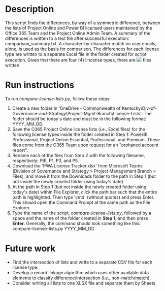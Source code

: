 # Description
This script finds the differences, by way of a symmetric difference, between the lists of Project Online and Power BI licensed users maintained by the Office 365 Team and the Project Online Admin Team. A summary of the differences is written to a text file after successful execution: comparison_summary.txt. A character-by-character match on user emails, alone, is used as the basis for comparison. The differences for each license type are written to a separate Excel file in the folder created for script execution. Given that there are four (4) lincense types, there are <img src="https://render.githubusercontent.com/render/math?math=4 \times 1 = 4"> files written.

# Run instructions
To run *compare-license-lists.py*, follow these steps:
1. Create a new folder in 'OneDrive - Commonwealth of Kentucky\Div-of-Governance-and-Strategy\Project-Mgmt-Branch\License-Lists\'. The folder should be today's date and must be in the following format: YYYY_MM_DD.
2. Save the O365 Project Online license lists (i.e., Excel files) for the following license types inside the folder created in Step 1: PowerBI Professional, Project Online Essential, Professional, and Premium. These files come from the O365 Team upon request for an "orphaned account report".
3. Rename each of the files from Step 2 with the following filename, respectively: PBI, P1, P3, and P5.
4. Download the 'PWA License Tracker.xlsx' from Microsoft Teams (Division of Governance and Strategy > Project Management Branch > Files), and move it from the Downloads folder to the path in Step 1 (but not inside the newly created folder using today's date).
5. At the path in Step 1 (but not inside the newly created folder using today's date) within File Explorer, click the path bar such that the entire path is highlighted. Then type 'cmd' (without quotes) and press Enter. This should open the Command Prompt at the same path as the File Explorer.
6. Type the name of the script, *compare-license-lists.py*, followed by a space and the name of the folder created in **Step 1**, and then press **Enter**. Generally, the command should look something like this: compare-license-lists.py YYYY_MM_DD

# Future work
* Find the intersection of lists and write to a separate CSV file for each license type.
* Develop a record linkage algorithm which uses other available data elements to classify difference/intersection (i.e., non-match/match).
* Consider writing all lists to one XLSX file and separate them by Sheets.
